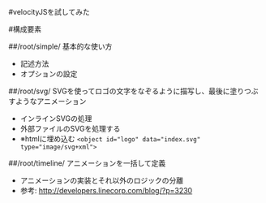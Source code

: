 #velocityJSを試してみた

#構成要素


##/root/simple/
基本的な使い方

* 記述方法
* オプションの設定


##/root/svg/
SVGを使ってロゴの文字をなぞるように描写し、最後に塗りつぶすようなアニメーション

* インラインSVGの処理
* 外部ファイルのSVGを処理する
* ※htmlに埋め込む `<object id="logo" data="index.svg" type="image/svg+xml">`


##/root/timeline/
アニメーションを一括して定義

* アニメーションの実装とそれ以外のロジックの分離
* 参考: http://developers.linecorp.com/blog/?p=3230
